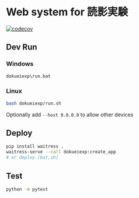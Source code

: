 # Web system for 読影実験
[![codecov](https://codecov.io/gh/yk-szk/dokueiexp/branch/main/graph/badge.svg?token=JE8QNVF5NI)](https://codecov.io/gh/yk-szk/dokueiexp)

## Dev Run

### Windows
```bat
dokueiexp\run.bat
```

### Linux
```sh
bash dokueiexp/run.sh
```

Optionally add `--host 0.0.0.0` to allow other devices


## Deploy

```sh
pip install waitress .
waitress-serve --call dokueiexp:create_app
# or deploy.[bat,sh]
```
## Test
```sh
python -m pytest
```
